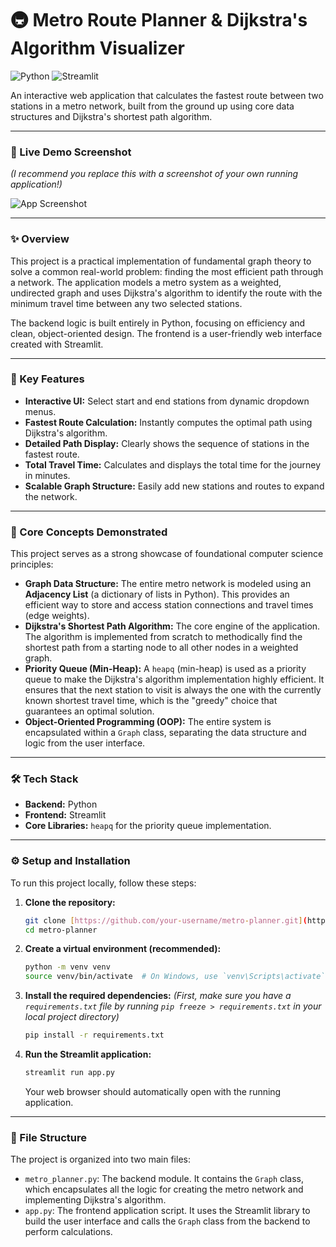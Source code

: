 # 🚇 Metro Route Planner & Dijkstra's Algorithm Visualizer

![Python](https://img.shields.io/badge/Python-3.11-3776AB?style=for-the-badge&logo=python)
![Streamlit](https://img.shields.io/badge/Streamlit-1.35-FF4B4B?style=for-the-badge&logo=streamlit)

An interactive web application that calculates the fastest route between two stations in a metro network, built from the ground up using core data structures and Dijkstra's shortest path algorithm.

---

### 📍 Live Demo Screenshot

*(I recommend you replace this with a screenshot of your own running application!)*

![App Screenshot](https://i.imgur.com/uI67LzK.png)

---

### ✨ Overview

This project is a practical implementation of fundamental graph theory to solve a common real-world problem: finding the most efficient path through a network. The application models a metro system as a weighted, undirected graph and uses Dijkstra's algorithm to identify the route with the minimum travel time between any two selected stations.

The backend logic is built entirely in Python, focusing on efficiency and clean, object-oriented design. The frontend is a user-friendly web interface created with Streamlit.

---

### 🚀 Key Features

- **Interactive UI:** Select start and end stations from dynamic dropdown menus.
- **Fastest Route Calculation:** Instantly computes the optimal path using Dijkstra's algorithm.
- **Detailed Path Display:** Clearly shows the sequence of stations in the fastest route.
- **Total Travel Time:** Calculates and displays the total time for the journey in minutes.
- **Scalable Graph Structure:** Easily add new stations and routes to expand the network.

---

### 🧠 Core Concepts Demonstrated

This project serves as a strong showcase of foundational computer science principles:

- **Graph Data Structure:** The entire metro network is modeled using an **Adjacency List** (a dictionary of lists in Python). This provides an efficient way to store and access station connections and travel times (edge weights).
- **Dijkstra's Shortest Path Algorithm:** The core engine of the application. The algorithm is implemented from scratch to methodically find the shortest path from a starting node to all other nodes in a weighted graph.
- **Priority Queue (Min-Heap):** A `heapq` (min-heap) is used as a priority queue to make the Dijkstra's algorithm implementation highly efficient. It ensures that the next station to visit is always the one with the currently known shortest travel time, which is the "greedy" choice that guarantees an optimal solution.
- **Object-Oriented Programming (OOP):** The entire system is encapsulated within a `Graph` class, separating the data structure and logic from the user interface.

---

### 🛠️ Tech Stack

- **Backend:** Python
- **Frontend:** Streamlit
- **Core Libraries:** `heapq` for the priority queue implementation.

---

### ⚙️ Setup and Installation

To run this project locally, follow these steps:

1.  **Clone the repository:**
    ```bash
    git clone [https://github.com/your-username/metro-planner.git](https://github.com/your-username/metro-planner.git)
    cd metro-planner
    ```

2.  **Create a virtual environment (recommended):**
    ```bash
    python -m venv venv
    source venv/bin/activate  # On Windows, use `venv\Scripts\activate`
    ```

3.  **Install the required dependencies:**
    *(First, make sure you have a `requirements.txt` file by running `pip freeze > requirements.txt` in your local project directory)*
    ```bash
    pip install -r requirements.txt
    ```

4.  **Run the Streamlit application:**
    ```bash
    streamlit run app.py
    ```
    Your web browser should automatically open with the running application.

---

### 📂 File Structure

The project is organized into two main files:

-   `metro_planner.py`: The backend module. It contains the `Graph` class, which encapsulates all the logic for creating the metro network and implementing Dijkstra's algorithm.
-   `app.py`: The frontend application script. It uses the Streamlit library to build the user interface and calls the `Graph` class from the backend to perform calculations.

